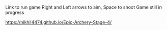 
Link to run game
Right and Left arrows to aim, Space to shoot
Game still in progress

https://nikhil4474.github.io/Epic-Archery-Stage-4/
